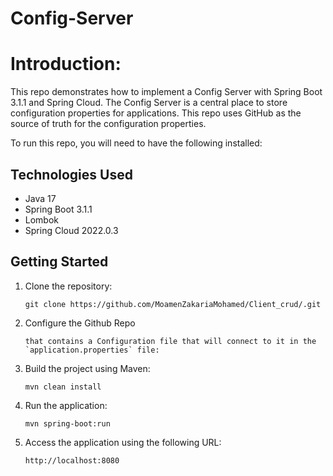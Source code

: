 # Config-Server

# Introduction:
This repo demonstrates how to implement a Config Server with Spring Boot 3.1.1 and Spring Cloud. The Config Server is a central place to store configuration properties for applications. This repo uses GitHub as the source of truth for the configuration properties.


To run this repo, you will need to have the following installed:

## Technologies Used

- Java 17
- Spring Boot 3.1.1
- Lombok
- Spring Cloud 2022.0.3


## Getting Started

1. Clone the repository:
   ```
   git clone https://github.com/MoamenZakariaMohamed/Client_crud/.git
   ```

2. Configure the Github Repo 
   ```
   that contains a Configuration file that will connect to it in the `application.properties` file:
   ```

3. Build the project using Maven:
   ```
   mvn clean install
   ```

4. Run the application:
   ```
   mvn spring-boot:run
   ```

5. Access the application using the following URL:
   ```
   http://localhost:8080
   ```

